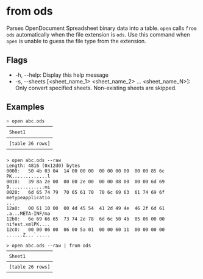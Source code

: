 # from ods

Parses OpenDocument Spreadsheet binary data into a table. `open` calls `from ods` automatically when the file extension  is `ods`. Use this command when `open` is unable to guess the file type from the extension.

## Flags
* -h, --help: Display this help message
* -s, --sheets \[\<sheet_name_1> \<sheet_name_2> ... \<sheet_name_N>]: Only convert specified sheets. Non-existing sheets are skipped.

## Examples

```sh
> open abc.ods
─────────────────
 Sheet1
─────────────────
 [table 26 rows]
─────────────────
```

```shell
> open abc.ods --raw
Length: 4816 (0x12d0) bytes
0000:   50 4b 03 04  14 00 00 00  00 00 00 00  00 00 85 6c   PK.............l
0010:   39 8a 2e 00  00 00 2e 00  00 00 08 00  00 00 6d 69   9.............mi
0020:   6d 65 74 79  70 65 61 70  70 6c 69 63  61 74 69 6f   metypeapplicatio
...
12a0:   00 61 10 00  00 4d 45 54  41 2d 49 4e  46 2f 6d 61   .a...META-INF/ma
12b0:   6e 69 66 65  73 74 2e 78  6d 6c 50 4b  05 06 00 00   nifest.xmlPK....
12c0:   00 00 06 00  06 00 5a 01  00 00 60 11  00 00 00 00   ......Z...`.....
```

```shell
> open abc.ods --raw | from ods
─────────────────
 Sheet1
─────────────────
 [table 26 rows]
─────────────────
```
